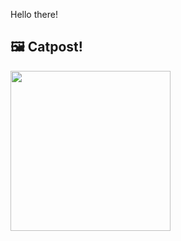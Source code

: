 Hello there!



## 🖼️ Catpost!

<sub>
    <img src="https://cdn2.thecatapi.com/images/b42.jpg" height="256">
</sub>

